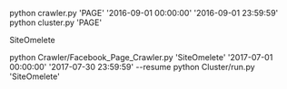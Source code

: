 
python crawler.py 'PAGE' '2016-09-01 00:00:00' '2016-09-01 23:59:59'
python cluster.py 'PAGE'

SiteOmelete

python Crawler/Facebook_Page_Crawler.py 'SiteOmelete' '2017-07-01 00:00:00' '2017-07-30 23:59:59' --resume
python Cluster/run.py 'SiteOmelete'